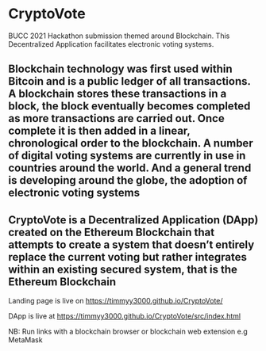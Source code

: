 # CryptoVote
BUCC 2021 Hackathon submission themed around Blockchain. This Decentralized Application facilitates electronic voting systems.

Blockchain technology was first used within Bitcoin and is a public ledger of all transactions. A blockchain stores these transactions in a block, the block eventually becomes completed as more transactions are carried out. Once complete it is then added in a linear, chronological order to the blockchain. A number of digital voting systems are currently in use in countries around the world. And a general trend is developing around the globe, the adoption of electronic voting systems
----
## CryptoVote is a Decentralized Application (DApp) created on the Ethereum Blockchain that attempts to create a system that doesn’t entirely replace the current voting but rather integrates within an existing secured system, that is the Ethereum Blockchain

Landing page is live on https://timmyy3000.github.io/CryptoVote/

DApp is live at https://timmyy3000.github.io/CryptoVote/src/index.html

NB: Run links with a blockchain browser or blockchain web extension e.g MetaMask
